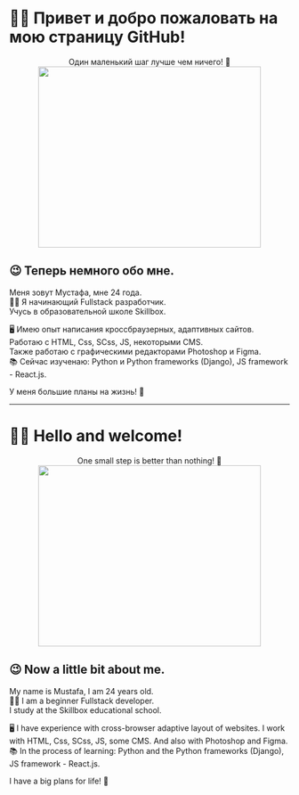 # 🙋‍♂️ Привет и добро пожаловать на мою страницу GitHub!

<div align="center">
  Один маленький шаг лучше чем ничего! 🎯   
</div>

<div align="center">
  <img src="https://user-images.githubusercontent.com/101246310/157517882-997f2d79-3abe-4ad2-8c11-b6ed8fbaac70.gif" width="400" height="325" />  
</div>

## 😉 Теперь немного обо мне.

Меня зовут Мустафа, мне 24 года.   
👨‍🎓 Я начинающий Fullstack разработчик.   
Учусь в образовательной школе Skillbox.   

🖥 Имею опыт написания кроссбраузерных, адаптивных сайтов.   
Работаю с HTML, Css, SCss, JS, некоторыми CMS.   
Также работаю с графическими редакторами Photoshop и Figma.   
📚 Сейчас изученаю: Python и Python frameworks (Django), JS framework - React.js.   

У меня большие планы на жизнь! 🙂   

---

# 🙋‍♂️ Hello and welcome!

<div align="center">
  One small step is better than nothing! 🎯   
</div>

<div align="center">
  <img src="https://user-images.githubusercontent.com/101246310/157517882-997f2d79-3abe-4ad2-8c11-b6ed8fbaac70.gif" width="400" height="325" />  
</div>

## 😉 Now a little bit about me.

My name is Mustafa, I am 24 years old.   
👨‍🎓 I am a beginner Fullstack developer.   
I study at the Skillbox educational school.   

🖥 I have experience with cross-browser adaptive layout of websites.
I work with HTML, Css, SCss, JS, some CMS.
And also with Photoshop and Figma.   
📚 In the process of learning: Python and the Python frameworks (Django), JS framework - React.js.   

I have a big plans for life! 🙂   
